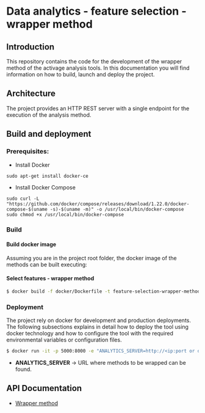 # Data analytics - feature selection - wrapper method

## Introduction
This repository contains the code for the development of the wrapper method of the activage analysis tools. 
In this documentation you will find information on how to build, launch and deploy the project.

## Architecture
The project provides an HTTP REST server with a single endpoint for the execution of the analysis method.
## Build and deployment

### Prerequisites:
- Install Docker

````
sudo apt-get install docker-ce
````
- Install Docker Compose

````
sudo curl -L "https://github.com/docker/compose/releases/download/1.22.0/docker-compose-$(uname -s)-$(uname -m)" -o /usr/local/bin/docker-compose
sudo chmod +x /usr/local/bin/docker-compose
````

### Build

#### Build docker image
Assuming you are in the project root folder, the docker image of the methods can be built executing:

#### Select features - wrapper method
```bash
$ docker build -f docker/Dockerfile -t feature-selection-wrapper-method:develop .
```

### Deployment
The project rely on docker for development and production deployments. The following subsections explains in detail how to 
deploy the tool using docker technology and how to configure the tool with the required environmental variables or configuration files.

```bash
$ docker run -it -p 5000:8000 -e "ANALYTICS_SERVER=http://<ip:port or domain>" --name select_features-wrapper_method feature-selection-wrapper-method:develop
```

- **ANALYTICS_SERVER** → URL where methods to be wrapped can be found.  


## API Documentation

* [Wrapper method](src/controllers/README.md#wrapper-method)

